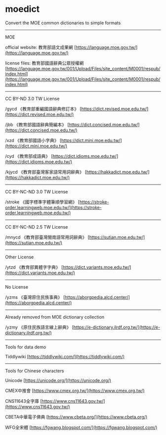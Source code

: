 # moedict
Convert the MOE common dictionaries to simple formats

---

MOE

official website: 教育部語文成果網  [https://language.moe.gov.tw/](https://language.moe.gov.tw/)

license files: 教育部國語辭典公眾授權網  [https://language.moe.gov.tw/001/Upload/Files/site_content/M0001/respub/index.html](https://language.moe.gov.tw/001/Upload/Files/site_content/M0001/respub/index.html)

---

CC BY-ND 3.0 TW License

/gycd 《教育部重編國語辭典修訂本》 [https://dict.revised.moe.edu.tw/](https://dict.revised.moe.edu.tw/)

/jbb 《教育部國語辭典簡編本》 [https://dict.concised.moe.edu.tw/](https://dict.concised.moe.edu.tw/)

/xzd 《教育部國語小字典》 [https://dict.mini.moe.edu.tw/](https://dict.mini.moe.edu.tw/)

/cyd 《教育部成語典》 [https://dict.idioms.moe.edu.tw/](https://dict.idioms.moe.edu.tw/)

/kjycd 《教育部臺灣客家語常用詞辭典》 [https://hakkadict.moe.edu.tw/](https://hakkadict.moe.edu.tw/)

---

CC BY-NC-ND 3.0 TW License

/stroke 《國字標準字體筆順學習網》 [https://stroke-order.learningweb.moe.edu.tw/](https://stroke-order.learningweb.moe.edu.tw/)

---

CC BY-NC-ND 2.5 TW License

/mnycd 《教育部臺灣閩南語常用詞辭典》 [https://sutian.moe.edu.tw/](https://sutian.moe.edu.tw/)

---

Other License

/ytzd 《教育部異體字字典》 [https://dict.variants.moe.edu.tw/](https://dict.variants.moe.edu.tw/)

---

No License

/yzms 《臺灣原住民族事典》 [https://aborgpedia.alcd.center/](https://aborgpedia.alcd.center/)

---

Already removed from MOE dictionary collection

/yzmy 《原住民族語言線上辭典》 [https://e-dictionary.ilrdf.org.tw/](https://e-dictionary.ilrdf.org.tw/)

---

Tools for data demo

Tiddlywiki  [https://tiddlywiki.com/](https://tiddlywiki.com/)

---

Tools for Chinese characters

Unicode  [https://unicode.org/](https://unicode.org/)

CMEX中推會  [https://www.cmex.org.tw/](https://www.cmex.org.tw/)

CNS11643全字庫  [https://www.cns11643.gov.tw/](https://www.cns11643.gov.tw/)

CBETA中華電子佛典  [https://www.cbeta.org/](https://www.cbeta.org/)

WFG全宋體  [https://fgwang.blogspot.com/](https://fgwang.blogspot.com/)

